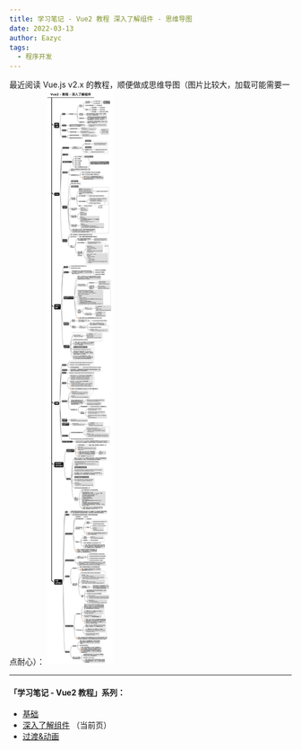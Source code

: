 ```yaml
---
title: 学习笔记 - Vue2 教程 深入了解组件 - 思维导图
date: 2022-03-13
author: Eazyc
tags:
  - 程序开发
---
```

最近阅读 Vue.js v2.x 的教程，顺便做成思维导图（图片比较大，加载可能需要一点耐心）：
![Vue2.教程.深入了解组件](./vue2-guide-components-in-depth.png)

---

#### 「学习笔记 - Vue2 教程」系列：

- [基础](../vue2-guide-essentials/) 
- [深入了解组件](../vue2-guide-components-in-depth/) （当前页）
- [过渡&动画](../vue2-guide-transitions-and-animation/)